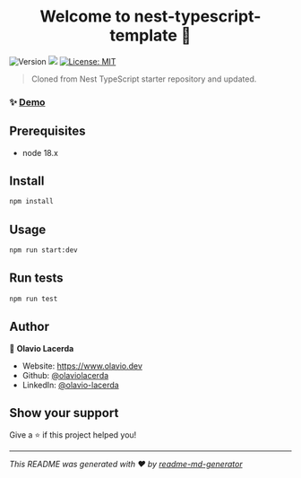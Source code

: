<h1 align="center">Welcome to nest-typescript-template 👋</h1>
<p>
  <img alt="Version" src="https://img.shields.io/badge/version-1.0.0-blue.svg?cacheSeconds=2592000" />
  <img src="https://img.shields.io/badge/node-18.x-blue.svg" />
  <a href="#" target="_blank">
    <img alt="License: MIT" src="https://img.shields.io/badge/License-MIT-yellow.svg" />
  </a>
</p>

> Cloned from Nest TypeScript starter repository and updated.

### ✨ [Demo](https://nestjs-template-seven.vercel.app/)

## Prerequisites

- node 18.x

## Install

```sh
npm install
```

## Usage

```sh
npm run start:dev
```

## Run tests

```sh
npm run test
```

## Author

👤 **Olavio Lacerda**

* Website: https://www.olavio.dev
* Github: [@olaviolacerda](https://github.com/olaviolacerda)
* LinkedIn: [@olavio-lacerda](https://linkedin.com/in/olavio-lacerda)

## Show your support

Give a ⭐️ if this project helped you!

***
_This README was generated with ❤️ by [readme-md-generator](https://github.com/kefranabg/readme-md-generator)_